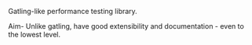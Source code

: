 Gatling-like performance testing library.

Aim-
Unlike gatling, have good extensibility and documentation - even to the lowest level.
